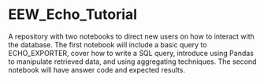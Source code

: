 # EEW_Echo_Tutorial
A repository with two notebooks to direct new users on how to interact with the database. The first notebook will include a basic query to ECHO_EXPORTER, cover how to write a SQL query, introduce using Pandas to manipulate retrieved data, and using aggregating techniques. The second notebook will have answer code and expected results.

